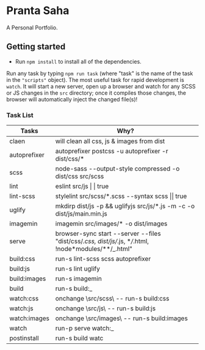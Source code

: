 # Pranta Saha

A Personal Portfolio.

## Getting started

-   Run `npm install` to install all of the dependencies.

Run any task by typing `npm run task` (where "task" is the name of the task in the `"scripts"` object). The most useful task for rapid development is `watch`. It will start a new server, open up a browser and watch for any SCSS or JS changes in the `src` directory; once it compiles those changes, the browser will automatically inject the changed file(s)!

### Task List

| Tasks        | Why?                                                                                                           |
| ------------ | -------------------------------------------------------------------------------------------------------------- |
| claen        | will clean all css, js & images from dist                                                                      |
| autoprefixer | autoprefixer postcss -u autoprefixer -r dist/css/\*                                                            |
| scss         | node-sass --output-style compressed -o dist/css src/scss                                                       |
| lint         | eslint src/js \| \| true                                                                                       |
| lint-scss    | stylelint src/scss/\*.scss --syntax scss \|\| true                                                             |
| uglify       | mkdirp dist/js -p && uglifyjs src/js/\*.js -m -c -o dist/js/main.min.js                                        |
| imagemin     | imagemin src/images/\* -o dist/images                                                                          |
| serve        | browser-sync start --server --files \"dist/css/_.css, dist/js/_.js, \*_/_.html, \!node\*modules/\*\*/\_.html\" |
| build:css    | run-s lint-scss scss autoprefixer                                                                              |
| build:js     | run-s lint uglify                                                                                              |
| build:images | run-s imagemin                                                                                                 |
| build        | run-s build:\_                                                                                                 |
| watch:css    | onchange \src/scss\ -- run-s build:css                                                                         |
| watch:js     | onchange \src/js\ -- run-s build:js                                                                            |
| watch:images | onchange \src/images\ -- run-s build:images                                                                    |
| watch        | run-p serve watch:\_                                                                                           |
| postinstall  | run-s build watc                                                                                               |
